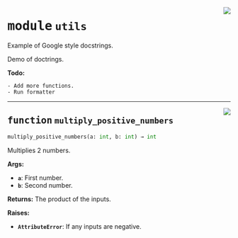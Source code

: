 <!-- markdownlint-disable -->

<a href="https://github.com/TomGreenwood10/lazydocs-demo/blob/main/src/utils.py#L0"><img align="right" style="float:right;" src="https://img.shields.io/badge/-source-cccccc?style=flat-square"></a>

# <kbd>module</kbd> `utils`
Example of Google style docstrings. 

Demo of doctrings. 



**Todo:**
 
    - Add more functions. 
    - Run formatter 


---

<a href="https://github.com/TomGreenwood10/lazydocs-demo/blob/main/src/utils.py#L11"><img align="right" style="float:right;" src="https://img.shields.io/badge/-source-cccccc?style=flat-square"></a>

## <kbd>function</kbd> `multiply_positive_numbers`

```python
multiply_positive_numbers(a: int, b: int) → int
```

Multiplies 2 numbers. 



**Args:**
 
 - <b>`a`</b>:  First number. 
 - <b>`b`</b>:  Second number. 



**Returns:**
 The product of the inputs. 



**Raises:**
 
 - <b>`AttributeError`</b>:  If any inputs are negative. 


